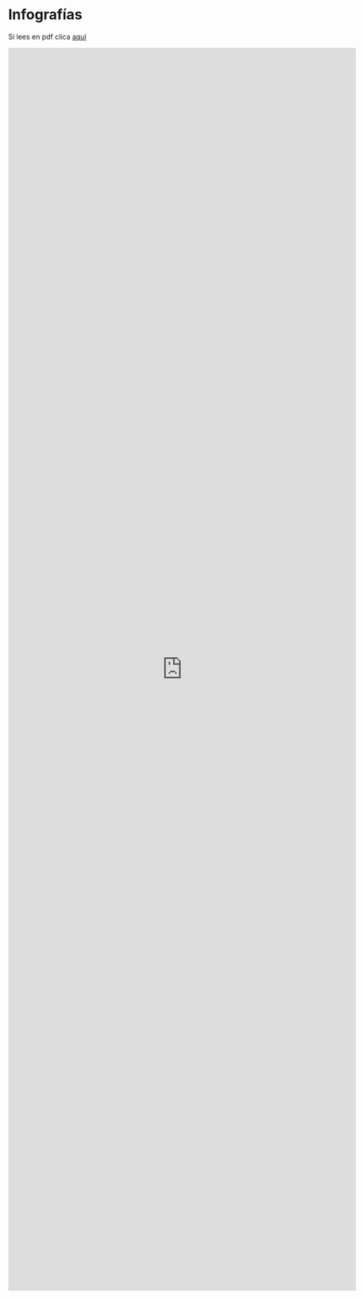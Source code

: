 # Infografías

Si lees en pdf clica [aquí](https://list.ly/list/bbg-tools-to-create-infographics)

<iframe src='https://list.ly/list/bbg/framed?embed_type=iframe&layout=gallery&per_page=25&show_list_headline=false&show_list_badges=false&show_list_stats=false&show_list_title=false&show_list_tools=false' seamless width=700 height=2500 style='border:none' scrolling=''/>
